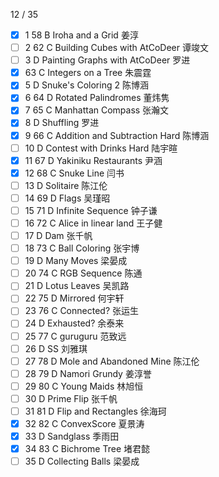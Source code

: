 12 / 35
- [x] 1	58	B	Iroha and a Grid	姜淳
- [ ] 2	62	C	Building Cubes with AtCoDeer	谭竣文		
- [ ]  3	D	Painting Graphs with AtCoDeer	罗进
- [x] 	63	C	Integers on a Tree	朱震霆
- [x] 5	D	Snuke's Coloring 2	陈博涵
- [x] 6	64	D	Rotated Palindromes	董炜隽
- [x] 7	65	C	Manhattan Compass	张瀚文
- [x] 8	D	Shuffling	罗进
- [x] 9	66	C	Addition and Subtraction Hard	陈博涵
- [ ] 10	D	Contest with Drinks Hard	陆宇暄
- [x] 11	67	D	Yakiniku Restaurants	尹涵
- [x] 12	68	C	Snuke Line	闫书
- [ ]  13	D	Solitaire	陈江伦
- [ ]  14	69	D	Flags	吴瑾昭
- [ ]  15	71	D	Infinite Sequence	钟子谦
- [ ]  16	72	C	Alice in linear land 王子健
- [ ]  17	D	Dam	张千帆
- [ ]  18	73	C	Ball Coloring	张宇博
- [ ]  19	D	Many Moves	梁晏成
- [ ]  20	74	C	RGB Sequence	陈通
- [ ]  21	D	Lotus Leaves	吴凯路
- [ ]  22	75	D	Mirrored	何宇轩
- [ ]  23	76	C	Connected?	张运生
- [ ]  24	D	Exhausted?	余泰来
- [ ]  25	77	C	guruguru	范致远
- [ ]  26	D	SS	刘雅琪
- [ ]  27	78	D	Mole and Abandoned Mine	陈江伦
- [ ]  28	79	D	Namori Grundy	姜淳誉
- [ ]  29	80	C	Young Maids	林旭恒
- [ ]  30	D	Prime Flip	张千帆
- [ ]  31	81	D	Flip and Rectangles	徐海珂
- [x] 32	82	C	ConvexScore	夏景涛
- [x] 33	D	Sandglass	季雨田
- [x]  34	83	C	Bichrome Tree	堵君懿
- [ ]  35	D	Collecting Balls	梁晏成
